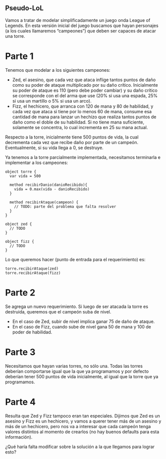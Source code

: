 ## Pseudo-LoL

Vamos a tratar de modelar simplificadamente un juego onda League of Legends. En esta versión inicial del juego buscamos que hayan personajes (a los cuales llamaremos “campeones”) que deben ser capaces de atacar una torre.

# Parte 1

Tenemos que modelar a los siguientes campeones:
* Zed, el asesino, que cada vez que ataca inflige tantos puntos de daño como su poder de ataque multiplicado por su daño crítico. Inicialmente su poder de ataque es 110 (pero debe poder cambiar) y su daño crítico se corresponde con el del arma que use (20% si usa una espada, 25% si usa un martillo o 5% si usa un arco).
* Fizz, el hechicero, que arranca con 120 de mana y 80 de habilidad, y cada vez que ataca si tiene por lo menos 60 de mana, consume esa cantidad de mana para lanzar un hechizo que realiza tantos puntos de daño como el doble de su habilidad. Si no tiene mana suficiente, solamente se concentra, lo cual incrementa en 25 su mana actual.

Respecto a la torre, inicialmente tiene 500 puntos de vida, la cual decrementa cada vez que recibe daño por parte de un campeón. Eventualmente, si su vida llega a 0, se destruye.

Ya tenemos a la torre parcialmente implementada, necesitamos terminarla e implementar a los campeones:

```wollok
object torre {
  var vida = 500

  method recibirDanio(danioRecibido){
    vida = 0.max(vida - danioRecibido)
  }

  method recibirAtaque(campeon) {
    // TODO: parte del problema que falta resolver
  }
}

object zed {
  // TODO
}

object fizz {
  // TODO
}
```

Lo que queremos hacer (punto de entrada para el requerimiento) es:

```wollok
torre.recibirAtaque(zed)
torre.recibirAtaque(fizz)
```

# Parte 2

Se agrega un nuevo requerimiento. Si luego de ser atacada la torre es destruida, queremos que el campeón suba de nivel.
* En el caso de Zed, subir de nivel implica ganar 75 de daño de ataque.
* En el caso de Fizz, cuando sube de nivel gana 50 de mana y 100 de poder de habilidad.

# Parte 3

Necesitamos que hayan varias torres, no sólo una. Todas las torres deberían comportarse igual que la que ya programamos y por defecto deberían tener 500 puntos de vida inicialmente, al igual que la torre que ya programamos.

# Parte 4

Resulta que Zed y Fizz tampoco eran tan especiales. Dijimos que Zed es un asesino y Fizz es un hechicero, y vamos a querer tener más de un asesino y más de un hechicero, pero nos va a interesar que cada campeón tenga valores distintos al momento de crearlos (no hay buenos defaults para esta información).

¿Qué haría falta modificar sobre la solución a la que llegamos para lograr esto?